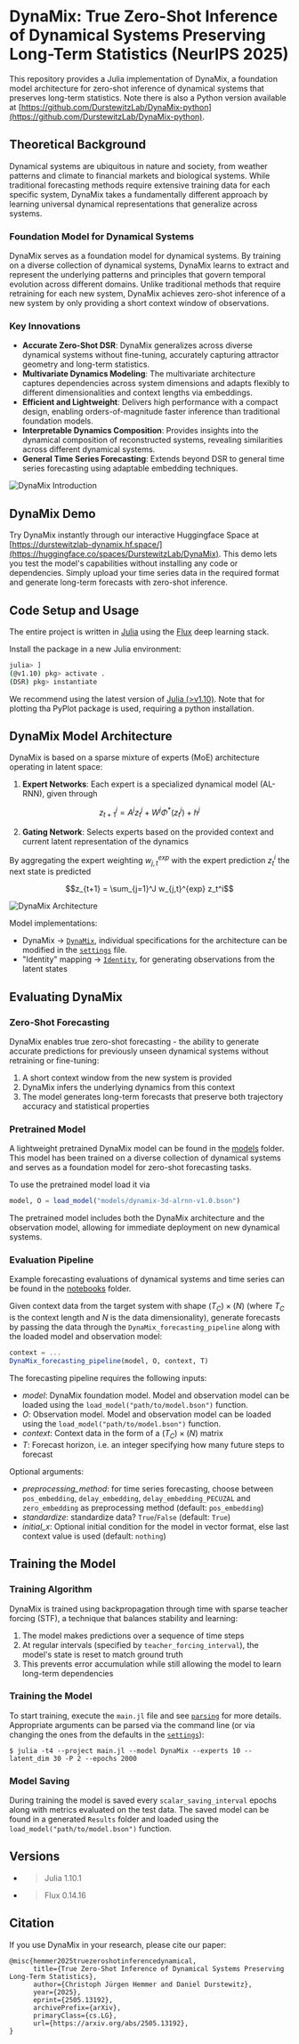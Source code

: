 # **DynaMix: True Zero-Shot Inference of Dynamical Systems Preserving Long-Term Statistics (NeurIPS 2025)**

This repository provides a Julia implementation of DynaMix, a foundation model architecture for zero-shot inference of dynamical systems that preserves long-term statistics.
Note there is also a Python version available at [https://github.com/DurstewitzLab/DynaMix-python](https://github.com/DurstewitzLab/DynaMix-python).

## Theoretical Background

Dynamical systems are ubiquitous in nature and society, from weather patterns and climate to financial markets and biological systems. While traditional forecasting methods require extensive training data for each specific system, DynaMix takes a fundamentally different approach by learning universal dynamical representations that generalize across systems.

### Foundation Model for Dynamical Systems

DynaMix serves as a foundation model for dynamical systems. By training on a diverse collection of dynamical systems, DynaMix learns to extract and represent the underlying patterns and principles that govern temporal evolution across different domains. Unlike traditional methods that require retraining for each new system, DynaMix achieves zero-shot inference of a new system by only providing a short context window of observations.

### Key Innovations
- **Accurate Zero-Shot DSR**: DynaMix generalizes across diverse dynamical systems without fine-tuning, accurately capturing attractor geometry and long-term statistics.
- **Multivariate Dynamics Modeling**: The multivariate architecture captures dependencies across system dimensions and adapts flexibly to different dimensionalities and context lengths via embeddings.
- **Efficient and Lightweight**: Delivers high performance with a compact design, enabling orders-of-magnitude faster inference than traditional foundation models.
- **Interpretable Dynamics Composition**: Provides insights into the dynamical composition of reconstructed systems, revealing similarities across different dynamical systems.
- **General Time Series Forecasting**: Extends beyond DSR to general time series forecasting using adaptable embedding techniques.

![DynaMix Introduction](figures/Intro.png)

## DynaMix Demo
Try DynaMix instantly through our interactive Huggingface Space at [https://durstewitzlab-dynamix.hf.space/](https://huggingface.co/spaces/DurstewitzLab/DynaMix). This demo lets you test the model's capabilities without installing any code or dependencies. Simply upload your time series data in the required format and generate long-term forecasts with zero-shot inference.

## Code Setup and Usage
The entire project is written in [Julia](https://julialang.org/) using the [Flux](https://fluxml.ai/Flux.jl/stable/) deep learning stack.

Install the package in a new Julia environment:
```bash
julia> ]
(@v1.10) pkg> activate .
(DSR) pkg> instantiate
```
We recommend using the latest version of [Julia (>v1.10)](https://julialang.org/downloads/).
Note that for plotting tha PyPlot package is used, requiring a python installation.

## DynaMix Model Architecture

DynaMix is based on a sparse mixture of experts (MoE) architecture operating in latent space:

1. **Expert Networks**: Each expert is a specialized dynamical model (AL-RNN), given through

$$ z_{t+1}^j= A^jz_t^j + W^j \Phi^*(z_t^j) +h^j $$

2. **Gating Network**: Selects experts based on the provided context and current latent representation of the dynamics

By aggregating the expert weighting $w_{j,t}^{exp}$ with the expert prediction $z_t^i$ the next state is predicted

$$z_{t+1} = \sum_{j=1}^J w_{j,t}^{exp} z_t^i$$

![DynaMix Architecture](figures/architecture.png)

Model implementations:
- DynaMix &rarr; [`DynaMix`](src/model/DynaMix.jl), individual specifications for the architecture can be modified in the [`settings`](settings/defaults.json) file.
- "Identity" mapping &rarr; [`Identity`](src/model/identity.jl), for generating observations from the latent states


## Evaluating DynaMix

### Zero-Shot Forecasting

DynaMix enables true zero-shot forecasting - the ability to generate accurate predictions for previously unseen dynamical systems without retraining or fine-tuning:

1. A short context window from the new system is provided
2. DynaMix infers the underlying dynamics from this context
3. The model generates long-term forecasts that preserve both trajectory accuracy and statistical properties

### Pretrained Model
A lightweight pretrained DynaMix model can be found in the [models](models/) folder. This model has been trained on a diverse collection of dynamical systems and serves as a foundation model for zero-shot forecasting tasks.

To use the pretrained model load it via 
```Julia
model, O = load_model("models/dynamix-3d-alrnn-v1.0.bson")
```
The pretrained model includes both the DynaMix architecture and the observation model, allowing for immediate deployment on new dynamical systems.


### Evaluation Pipeline

Example forecasting evaluations of dynamical systems and time series can be found in the [notebooks](notebooks/) folder. 

Given context data from the target system with shape $(T_C) \times (N)$ (where $T_C$ is the context length and $N$ is the data dimensionality), generate forecasts by passing the data through the `DynaMix_forecasting_pipeline` along with the loaded model and observation model:
```Julia
context = ...
DynaMix_forecasting_pipeline(model, O, context, T)
```

The forecasting pipeline requires the following inputs:

- *model*: DynaMix foundation model. Model and observation model can be loaded using the `load_model("path/to/model.bson")` function.
- *O*: Observation model. Model and observation model can be loaded using the `load_model("path/to/model.bson")` function.
- *context*: Context data in the form of a $(T_C) \times (N)$ matrix
- *T*: Forecast horizon, i.e. an integer specifying how many future steps to forecast

Optional arguments:
- *preprocessing_method*: for time series forecasting, choose between `pos_embedding`, `delay_embedding`, `delay_embedding_PECUZAL` and `zero_embedding` as preprocessing method (default: `pos_embedding`)
- *standardize*: standardize data? `True`/`False` (default: `True`)
- *initial_x*: Optional initial condition for the model in vector format, else last context value is used (default: `nothing`)


## Training the Model

### Training Algorithm

DynaMix is trained using backpropagation through time with sparse teacher forcing (STF), a technique that balances stability and learning:

1. The model makes predictions over a sequence of time steps
2. At regular intervals (specified by `teacher_forcing_interval`), the model's state is reset to match ground truth
3. This prevents error accumulation while still allowing the model to learn long-term dependencies

### Training the Model
To start training, execute the `main.jl` file and see [`parsing`](src/parsing.jl) for more details. Appropriate arguments can be parsed via the command line (or via changing the ones from the defaults in the [`settings`](settings/defaults.json)):
```
$ julia -t4 --project main.jl --model DynaMix --experts 10 --latent_dim 30 -P 2 --epochs 2000
```

### Model Saving
During training the model is saved every `scalar_saving_interval` epochs along with metrics evaluated on the test data. The saved model can be found in a generated `Results` folder and loaded using the `load_model("path/to/model.bson")` function.


## Versions
- >Julia 1.10.1
- >Flux 0.14.16

## Citation

If you use DynaMix in your research, please cite our paper:

```
@misc{hemmer2025truezeroshotinferencedynamical,
      title={True Zero-Shot Inference of Dynamical Systems Preserving Long-Term Statistics}, 
      author={Christoph Jürgen Hemmer and Daniel Durstewitz},
      year={2025},
      eprint={2505.13192},
      archivePrefix={arXiv},
      primaryClass={cs.LG},
      url={https://arxiv.org/abs/2505.13192}, 
}
```
